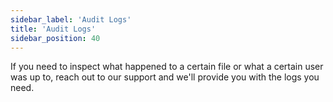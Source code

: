 ```yaml
---
sidebar_label: 'Audit Logs'
title: 'Audit Logs'
sidebar_position: 40
---
```

If you need to inspect what happened to a certain file or what a certain user was up to, reach out to our support and we'll provide you with the logs you need.
